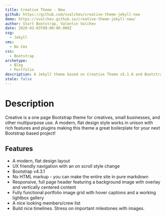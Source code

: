 ```yaml
---
title: Creative Theme - New
github: https://github.com/vvalchev/creative-theme-jekyll-new
demo: https://vvalchev.github.io/creative-theme-jekyll-new/
author: Start Bootstrap, Valentin Valchev
date: 2020-03-03T00:00:00.000Z
ssg:
  - Jekyll
cms:
  - No Cms
css:
  - Bootstrap
archetype:
  - Blog
  - Portfolio
description: A Jekyll theme based on Creative Theme v5.1.8 and Bootstrap v4.3.1
stale: false
---
```


# Description

Creative is a one page Bootstrap theme for creatives, small businesses, and other multipurpose use. A modern, flat design style works in unison with rich features and plugins making this theme a great boilerplate for your next Bootstrap based project!

## Features

- A modern, flat design layout
- UX friendly navigation with an on scroll style change
- Bootstrap v4.3.1
- No HTML markup - you can make the entire site in pure markdown
- Responsive, full page header featuring a background image with overlay and vertically centered content
- Fully functional portfolio image grid with hover captions and a working lightbox gallery
- A nice looking members/crew list
- Build nice timelines. Stress on important milestones with images.
